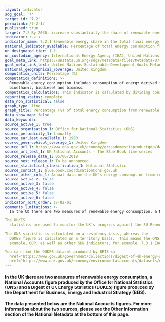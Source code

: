 ```yaml
---
layout: indicator
sdg_goal: '7'
target_id: '7.2'
permalink: /7-2-1/
published: true
target: 7.2 By 2030, increase substantially the share of renewable energy in the global energy mix
indicator: 7.2.1
indicator_name: 7.2.1 Renewable energy share in the total final energy consumption
national_indicator_available: Percentage of total energy consumption from renewable sources
un_designated_tier: 1.0
un_custodian_agency: International Energy Agency (IEA), United Nations Statistics Division (UNSD), United Nations' inter-agency mechanism on energy (UN Energy) and the SE4ALL Global Tracking Framework Consortium
goal_meta_link: https://unstats.un.org/sdgs/metadata/files/Metadata-07-02-01.pdf 
goal_meta_link_text: United Nations Sustainable Development Goals Metadata (PDF 216 KB)
national_geographical_coverage: United Kingdom
computation_units: Percentage (%)
computation_definitions: >-
  Renewable energy consumption includes consumption of energy derived from hydroelectric power, wind, wave, tidal, solar photovoltaic, geothermal aquifers, landfill gas, sewage gas, biogas from autogen, municipal solid waste, poultry litter, straw, wood, charcoal, liquid bio-fuels,
  bioethanol, biodiesel and biomass.
computation_calculations: This indicator is calculated by dividing consumption of energy from all renewable sources by total final energy consumption.
reporting_status: complete
data_non_statistical: false
graph_type: line
graph_title: Percentage (%) of total energy consumption from renewable sources
data_show_map: false
data_keywords:  
source_active_1: true
source_organisation_1: Office for National Statistics (ONS)
source_periodicity_1: Annually
source_earliest_available_1: 1990
source_geographical_coverage_1: United Kingdom
source_url_1: https://www.ons.gov.uk/economy/grossdomesticproductgdp/datasets/bluebook
source_url_text_1: UK National Accounts - The Blue Book time series 
source_release_date_1: 05/06/2019
source_next_release_1: To be announced
source_statistical_classification_1: National Statistic
source_contact_1: blue.book.coordination@ons.gov.uk  
source_other_info_1: Annual data on the UK's energy consumption from renewable and waste sources, by source and industry, from 1990 to 2016.
source_active_2: false
source_active_3: false
source_active_4: false
source_active_5: false
source_active_6: false
indicator_sort_order: 07-02-01
comments_limitations: >-
  In the UK there are two measures of renewable energy consumption, a National Accounts figure produced by the Office for National Statistics (ONS) and a Digest of UK Energy Statistics (DUKES) figure produced by the Department for Business, Energy and Industrial Strategy (BEIS).

The DUKES
  statistics are used to monitor the UK’s progress against the EU Renewable Energy Directive.  The ONS National Accounts statistics are compliant with the definitions of the UN System of Environmental Economic Accounting.

The ONS statistic is calculated on a residency basis, whereas the
  DUKES figure is calculated on a territory basis.  This means the ONS statistic uses data relating to UK residents and UK-registered businesses, regardless of whether they are based in the UK or overseas.  This makes the ONS statistic comparable to other National Account statistics, for
  example, GDP, as well as other SDG indicators, for example, 7.3.1 Energy intensity measured in terms of primary energy and GDP.  For this reason, the ONS figures have been displayed here.

You can find the DUKES dataset produced by BEIS <a
  href="https://www.gov.uk/government/collections/digest-of-uk-energy-statistics-dukes">here</a>.  The ONS also produce a bridging table to aid with comparisons between the two measures, which can be found <a
  href="https://www.ons.gov.uk/economy/environmentalaccounts/datasets/ukenvironmentalaccountsenergybridging">here</a>. Data follows the UN specification for this indicator. This indicator has been identified in collaboration with topic experts.
---
```

#### In the UK there are two measures of renewable energy consumption, a National Accounts figure produced by the Office for National Statistics (ONS) and a Digest of UK Energy Statistics (DUKES) figure produced by the Department for Business, Energy and Industrial Strategy (BEIS).

#### The data presented below are the National Accounts figures.  For more information about the two sources, please see the Other Information section of the National Metadata at the bottom of this page.